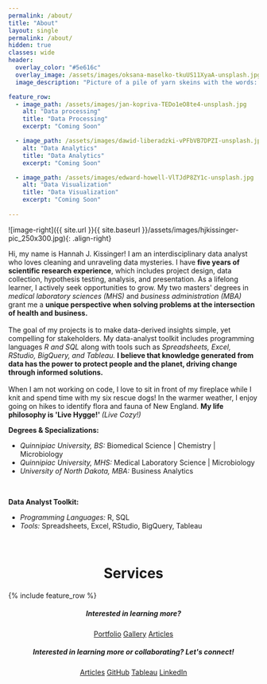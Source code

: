 ```yaml
---
permalink: /about/
title: "About"
layout: single
permalink: /about/
hidden: true
classes: wide
header:
  overlay_color: "#5e616c"
  overlay_image: /assets/images/oksana-maselko-tkuUS11XyaA-unsplash.jpg
  image_description: "Picture of a pile of yarn skeins with the words: About." 

feature_row:
  - image_path: /assets/images/jan-kopriva-TEDo1eO8te4-unsplash.jpg
    alt: "Data processing"
    title: "Data Processing"
    excerpt: "Coming Soon"

  - image_path: /assets/images/dawid-liberadzki-vPFbVB7DPZI-unsplash.jpg
    alt: "Data Analytics"
    title: "Data Analytics"
    excerpt: "Coming Soon"

  - image_path: /assets/images/edward-howell-VlTJdP8ZY1c-unsplash.jpg
    alt: "Data Visualization"
    title: "Data Visualization"
    excerpt: "Coming Soon"
 
---
```



![image-right]({{ site.url }}{{ site.baseurl }}/assets/images/hjkissinger-pic_250x300.jpg){: .align-right}

<p>Hi, my name is Hannah J. Kissinger!  I am an interdisciplinary data analyst who loves cleaning and unraveling data mysteries. I have <strong>five years of scientific research experience</strong>, which includes project design, data collection, hypothesis testing, analysis, and presentation. As a lifelong learner, I actively seek opportunities to grow. My two masters' degrees in <em>medical laboratory sciences (MHS)</em> and <em>business administration (MBA)</em> grant me a <strong>unique perspective when solving problems at the intersection of health and business.</strong>
<br><br>
The goal of my projects is to make data-derived insights simple, yet compelling for stakeholders. My data-analyst toolkit includes programming languages <em>R and SQL</em> along with tools such as <em>Spreadsheets, Excel, RStudio, BigQuery, and Tableau.</em> <strong>I believe that knowledge generated from data has the power to protect people and the planet, driving change through informed solutions.</strong>
<br><br>
When I am not working on code, I love to sit in front of my fireplace while I knit and spend time with my six rescue dogs! In the warmer weather, I enjoy going on hikes to identify flora and fauna of New England. <strong>My life philosophy is 'Live Hygge!' </strong><em>(Live Cozy!)</em>

<p><strong>Degrees & Specializations:</strong></p>
<ul>
  <li><em>Quinnipiac University, BS:</em> Biomedical Science | Chemistry | Microbiology</li>
  <li><em>Quinnipiac University, MHS:</em> Medical Laboratory Science | Microbiology</li>
  <li><em>University of North Dakota, MBA:</em> Business Analytics</li>
</ul><br>
<p><strong>Data Analyst Toolkit:</strong></p>
<ul>
  <li><em>Programming Languages:</em> R, SQL</li>
  <li><em>Tools:</em> Spreadsheets, Excel, RStudio, BigQuery, Tableau</li>
</ul>
<p><br></p>

<h1 style="text-align: center;">Services</h1>
{% include feature_row %}

<h5 style="text-align: center;">Interested in learning more?</h5>
<center><a href="https://hjkissinger.github.io/portfolio/" class="btn btn--inverse .btn--x-large">Portfolio</a>
<a href="https://hjkissinger.github.io/gallery/" class="btn btn--inverse .btn--x-large" >Gallery</a>
<a href="https://hjkissinger.github.io/articles" class="btn btn--inverse .btn--x-large">Articles</a></center>

<h5 style="text-align: center;">Interested in learning more or collaborating? <em>Let's connect!</em></h5>
<center><a href="https://hjkissinger.github.io/articles/" class="btn btn--inverse .btn--x-large">Articles</a>
<a href="https://github.com/hjkissinger/" class="btn btn--inverse .btn--x-large" >GitHub</a>
<a href="https://public.tableau.com/app/profile/hannah.kissinger6750" class="btn btn--inverse .btn--x-large">Tableau</a>
<a href="https://www.linkedin.com/in/hannah-j-kissinger-854403116/" class="btn btn--inverse .btn--x-large">LinkedIn</a></center>
